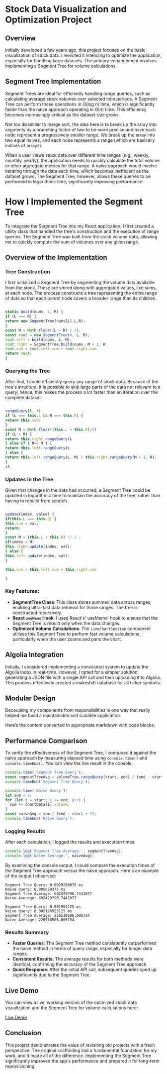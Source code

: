# Stock Data Visualization and Optimization Project

## Overview

Initially developed a few years ago, this project focuses on the basic visualization of stock data. I revisited it intending to optimize the application, especially for handling large datasets. The primary enhancement involves implementing a Segment Tree for volume calculations.

## Segment Tree Implementation

Segment Trees are ideal for efficiently handling range queries, such as calculating average stock volumes over selected time periods. A Segment Tree can perform these operations in O(log n) time, which is significantly faster than the naive approach operating in O(n) time. This efficiency becomes increasingly critical as the dataset size grows.

Not too dissimilar to merge sort, the idea here is to break up the array into segments by a branching factor of two to be more precise and have each node represent a progressively smaller range. We break up the array into two equal halves, and each node represents a range (which are basically indices of arrays).

When a user views stock data over different time ranges (e.g., weekly, monthly, yearly), the application needs to quickly calculate the total volume or other aggregate metrics for that range. A naive approach would involve iterating through the data each time, which becomes inefficient as the dataset grows. The Segment Tree, however, allows these queries to be performed in logarithmic time, significantly improving performance.

# How I Implemented the Segment Tree

To integrate the Segment Tree into my React application, I first created a utility class that handled the tree's construction and the execution of range queries. The Segment Tree was built from the stock volume data, allowing me to quickly compute the sum of volumes over any given range.

## Overview of the Implementation

### Tree Construction

I first initialized a Segment Tree by segmenting the volume data available from the stock. These are stored along with aggregated values, like sums, at each node. The process constructs a tree representing the entire range of data so that each parent node covers a broader range than its children.

```javascript

static build(nums, L, R) {
if (L === R) {
return new SegmentTree(nums[L],L,R);
}
const M = Math.floor((L + R) / 2);
const root = new SegmentTree(0, L, R);
root.left = build(nums, L, M);
root.right = SegmentTree.build(nums, M + 1, R
root.sum = root.left.sum + root.right.sum
return root;
}
```
### Querying the Tree

After that, I could efficiently query any range of stock data. Because of the tree's structure, it is possible to skip large parts of the data not relevant to a query; hence, this makes the process a lot faster than an iteration over the complete dataset.

```javascript

rangeQuery(l, r)
if (L === this.L && R === this.R) {
return this.sum;
}
const M = Math.floor((this.L + this.R)/2)
if (L > M) {
return this.right.rangeQuery(L
} else if ( R<= M ) {
return this.left.rangeQuery(L
} else {
return this.left.rangeQuery(L, M) + this.right.rangeQuery(M + 1, R);
}
it
```

### Updates in the Tree

Given that changes in the data had occurred, a Segment Tree could be updated in logarithmic time to maintain the accuracy of the tree, rather than having to rebuild from scratch.

```javascript

update(index, value) {
if(this.L === this.R) {
this.sum = val;
return;
}
const M = (this.L + this.R) // 2 ;
if(index > M)
this.right.update(index, val);
} else {
this.left.update(index, val);
}

this.sum = this.left.sum + this.right.sum

}
```

### Key Features:

- **SegmentTree Class**: This class stores summed data across ranges, enabling ultra-fast data retrieval for those ranges. The tree is constructed recursively.
- **React `useMemo` Hook**: I used React's' useMemo' hook to ensure that the Segment Tree is rebuilt only when the data changes.
- **Optimized Volume Calculations**: The `LineChartSection` component utilizes this Segment Tree to perform fast volume calculations, particularly when the user zooms and pans the chart.

## Algolia Integration

Initially, I considered implementing a convoluted system to update the Algolia index in real-time. However, I opted for a simpler solution: generating a JSON file with a single API call and then uploading it to Algolia. This process effectively created a makeshift database for all ticker symbols.

## Modular Design

Decoupling my components from responsibilities is one way that really helped me build a maintainable and scalable application. 

Here’s the content converted to appropriate markdown with code blocks:

## Performance Comparison

To verify the effectiveness of the Segment Tree, I compared it against the naive approach by measuring elapsed time using `console.time()` and `console.timeEnd()`. You can view the live result in the console.

```javascript
console.time('Segment Tree Query');
const segmentTreeAvg = volumeTree.rangeQuery(start, end) / (end - start + 1);
console.timeEnd('Segment Tree Query');

console.time('Naive Query');
let sum = 0;
for (let i = start; i <= end; i++) {
  sum += chartData[i].volume;
}
const naiveAvg = sum / (end - start + 1);
console.timeEnd('Naive Query');
```

### Logging Results

After each calculation, I logged the results and execution times:

```javascript
console.log('Segment Tree Average:', segmentTreeAvg);
console.log('Naive Average:', naiveAvg);
```

By examining the console output, I could compare the execution times of the Segment Tree approach versus the naive approach. Here's an example of the output I observed:

```
Segment Tree Query: 0.0029296875 ms
Naive Query: 0.005859375 ms
Segment Tree Average: 692479790.7441077
Naive Average: 692479790.7441077

Segment Tree Query: 0.001953125 ms
Naive Query: 0.005126953125 ms
Segment Tree Average: 226518506.006734
Naive Average: 226518506.006734
```

### Results Summary
- **Faster Queries**: The Segment Tree method consistently outperformed the naive method in terms of query range, especially for longer data ranges.
- **Consistent Results**: The average results for both methods were identical, confirming the accuracy of the Segment Tree approach.
- **Quick Response**: After the initial API call, subsequent queries sped up significantly due to the Segment Tree.

## Live Demo

You can view a live, working version of the optimized stock data visualization and the Segment Tree for volume calculations here:

[Live Demo](https://2270termproject.netlify.app/)

## Conclusion

This project demonstrates the value of revisiting old projects with a fresh perspective. The original scaffolding laid a fundamental foundation for my work, and it made all of the difference. Implementing the Segment Tree significantly improved the app's performance and prepared it for long-term reprovisioning.

